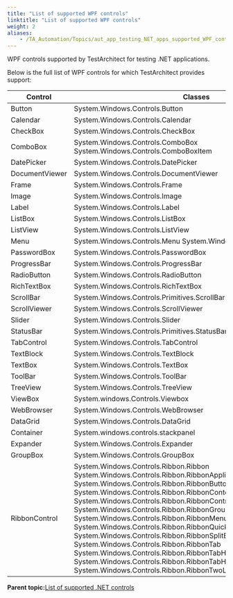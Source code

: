 ```yaml
--- 
title: "List of supported WPF controls"
linktitle: "List of supported WPF controls"
weight: 2
aliases: 
    - /TA_Automation/Topics/aut_app_testing_NET_apps_supported_WPF_controls.html
---
```


WPF controls supported by TestArchitect for testing .NET applications.

Below is the full list of WPF controls for which TestArchitect provides support:

|Control|Classes|
|-------|-------|
|Button|System.Windows.Controls.Button|
|Calendar|System.Windows.Controls.Calendar|
|CheckBox|System.Windows.Controls.CheckBox|
|ComboBox|System.Windows.Controls.ComboBox System.Windows.Controls.ComboBoxItem|
|DatePicker|System.Windows.Controls.DatePicker|
|DocumentViewer|System.Windows.Controls.DocumentViewer|
|Frame|System.Windows.Controls.Frame|
|Image|System.Windows.Controls.Image|
|Label|System.Windows.Controls.Label|
|ListBox|System.Windows.Controls.ListBox|
|ListView|System.Windows.Controls.ListView|
|Menu|System.Windows.Controls.Menu System.Windows.Controls.MenuItem|
|PasswordBox|System.Windows.Controls.PasswordBox|
|ProgressBar|System.Windows.Controls.ProgressBar|
|RadioButton|System.Windows.Controls.RadioButton|
|RichTextBox|System.Windows.Controls.RichTextBox|
|ScrollBar|System.Windows.Controls.Primitives.ScrollBar|
|ScrollViewer|System.Windows.Controls.ScrollViewer|
|Slider|System.Windows.Controls.Slider|
|StatusBar|System.Windows.Controls.Primitives.StatusBar|
|TabControl|System.Windows.Controls.TabControl|
|TextBlock|System.Windows.Controls.TextBlock|
|TextBox|System.Windows.Controls.TextBox|
|ToolBar|System.Windows.Controls.ToolBar|
|TreeView|System.Windows.Controls.TreeView|
|ViewBox|System.windows.Controls.Viewbox|
|WebBrowser|System.Windows.Controls.WebBrowser|
|DataGrid|System.Windows.Controls.DataGrid|
|Container|System.windows.controls.stackpanel|
|Expander|System.Windows.Controls.Expander|
|GroupBox|System.Windows.Controls.GroupBox|
|RibbonControl|System.Windows.Controls.Ribbon.Ribbon System.Windows.Controls.Ribbon.RibbonApplicationMenu System.Windows.Controls.Ribbon.RibbonButton System.Windows.Controls.Ribbon.RibbonContextualTabGroupItemsControl System.Windows.Controls.Ribbon.RibbonControl System.Windows.Controls.Ribbon.RibbonGroup System.Windows.Controls.Ribbon.RibbonMenuButton System.Windows.Controls.Ribbon.RibbonQuickAccessToolBar System.Windows.Controls.Ribbon.RibbonSplitButton System.Windows.Controls.Ribbon.RibbonTab System.Windows.Controls.Ribbon.RibbonTabHeader System.Windows.Controls.Ribbon.RibbonTabHeaderItemsControl System.Windows.Controls.Ribbon.RibbonTwoLineText|

**Parent topic:**[List of supported .NET controls](/TA_Automation/Topics/aut_app_testing_NET_apps_supported_controls.html)

